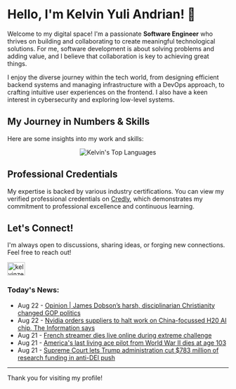 # Hello, I'm Kelvin Yuli Andrian! 👋

Welcome to my digital space! I'm a passionate **Software Engineer** who thrives on building and collaborating to create meaningful technological solutions. For me, software development is about solving problems and adding value, and I believe that collaboration is key to achieving great things.

I enjoy the diverse journey within the tech world, from designing efficient backend systems and managing infrastructure with a DevOps approach, to crafting intuitive user experiences on the frontend. I also have a keen interest in cybersecurity and exploring low-level systems.

## My Journey in Numbers & Skills

Here are some insights into my work and skills:

<p align="center">
  <img src="https://github-readme-stats.vercel.app/api/top-langs/?username=kelvinzer0&layout=compact&theme=radical" alt="Kelvin's Top Languages" />
</p>

## Professional Credentials

My expertise is backed by various industry certifications. You can view my verified professional credentials on [Credly](https://www.credly.com/users/kelvin-yuli-andrian/badges), which demonstrates my commitment to professional excellence and continuous learning.

## Let's Connect!

I'm always open to discussions, sharing ideas, or forging new connections. Feel free to reach out!

<p align="left">
    <a href="https://linkedin.com/in/kelvinzero" target="blank"><img align="center" src="https://cdn.jsdelivr.net/npm/simple-icons@3.0.1/icons/linkedin.svg" alt="kelvinzero" height="30" width="40" /></a>
</p>

### Today's News:

<!-- feed start -->
- Aug 22 - [Opinion | James Dobson’s harsh, disciplinarian Christianity changed GOP politics](https://www.yahoo.com/news/articles/opinion-james-dobson-harsh-disciplinarian-004615431.html)
- Aug 22 - [Nvidia orders suppliers to halt work on China-focussed H20 AI chip, The Information says](https://finance.yahoo.com/news/nvidia-orders-halt-h20-chip-001843935.html)
- Aug 21 - [French streamer dies live online during extreme challenge](https://www.yahoo.com/news/articles/french-streamer-dies-live-online-195025290.html)
- Aug 21 - [America's last living ace pilot from World War II dies at age 103](https://www.yahoo.com/news/articles/americas-last-living-ace-pilot-222220035.html)
- Aug 21 - [Supreme Court lets Trump administration cut $783 million of research funding in anti-DEI push](https://www.yahoo.com/news/articles/supreme-court-lets-trump-administration-204843959.html)
<!-- feed end -->

---

Thank you for visiting my profile!
